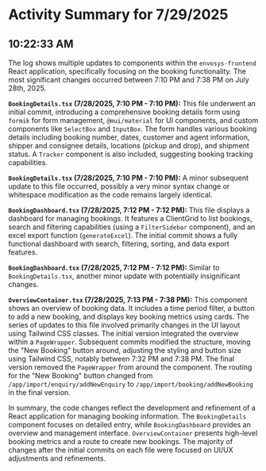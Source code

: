 # Activity Summary for 7/29/2025

## 10:22:33 AM
The log shows multiple updates to components within the `envosys-frontend` React application, specifically focusing on the booking functionality.  The most significant changes occurred between 7:10 PM and 7:38 PM on July 28th, 2025.

**`BookingDetails.tsx` (7/28/2025, 7:10 PM - 7:10 PM):** This file underwent an initial commit, introducing a comprehensive booking details form using `formik` for form management,  `@mui/material` for UI components, and custom components like `SelectBox` and `InputBox`.  The form handles various booking details including booking number, dates, customer and agent information, shipper and consignee details, locations (pickup and drop), and shipment status.  A `Tracker` component is also included, suggesting booking tracking capabilities.

**`BookingDetails.tsx` (7/28/2025, 7:10 PM - 7:10 PM):** A minor subsequent update to this file occurred, possibly a very minor syntax change or whitespace modification as the code remains largely identical.


**`BookingDashboard.tsx` (7/28/2025, 7:12 PM - 7:12 PM):** This file displays a dashboard for managing bookings. It features a ClientGrid to list bookings,  search and filtering capabilities (using a `FilterSidebar` component), and an excel export function (`generateExcel`). The initial commit shows a fully functional dashboard with search, filtering, sorting, and data export features.

**`BookingDashboard.tsx` (7/28/2025, 7:12 PM - 7:12 PM):**  Similar to `BookingDetails.tsx`, another minor update with potentially insignificant changes.

**`OverviewContainer.tsx` (7/28/2025, 7:13 PM - 7:38 PM):** This component shows an overview of booking data. It includes a time period filter, a button to add a new booking, and displays key booking metrics using cards.  The series of updates to this file involved primarily changes in the UI layout using Tailwind CSS classes. The initial version integrated the overview within a `PageWrapper`.  Subsequent commits modified the structure,  moving the "New Booking" button around, adjusting the styling and button size using Tailwind CSS, notably between 7:32 PM and 7:38 PM.  The final version removed the `PageWrapper` from around the component.  The routing for the "New Booking" button changed from `/app/import/enquiry/addNewEnquiry` to `/app/import/booking/addNewBooking`  in the final version.

In summary, the code changes reflect the development and refinement of a React application for managing booking information. The `BookingDetails` component focuses on detailed entry, while `BookingDashboard` provides an overview and management interface. `OverviewContainer` presents high-level booking metrics and a route to create new bookings.  The majority of changes after the initial commits on each file were focused on UI/UX adjustments and refinements.

